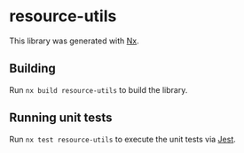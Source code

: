 # resource-utils

This library was generated with [Nx](https://nx.dev).

## Building

Run `nx build resource-utils` to build the library.

## Running unit tests

Run `nx test resource-utils` to execute the unit tests via [Jest](https://jestjs.io).
